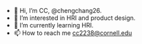 - 👋 Hi, I’m CC, @chengchang26.
- 👀 I’m interested in HRI and product design.
- 🌱 I’m currently learning HRI.
- 📫 How to reach me cc2238@cornell.edu

<!---
chengchang26/chengchang26 is a ✨ special ✨ repository because its `README.md` (this file) appears on your GitHub profile.
You can click the Preview link to take a look at your changes.
--->
